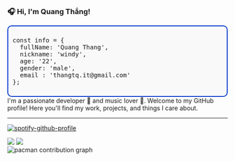 ### 🎧 Hi, I'm Quang Thắng!

<div style="border: 2px solid #0033cc; border-radius: 10px; padding: 10px; background-color: #f9f9f9; font-family: monospace; max-width: 500px;">
<pre>
const info = {
  fullName: 'Quang Thang',
  nickname: 'windy',
  age: '22',
  gender: 'male',
  email : 'thangtq.it@gmail.com'
};
</pre>

</div>
I'm a passionate developer 🚀 and music lover 🎵.  
Welcome to my GitHub profile! Here you'll find my work, projects, and things I care about.

---

[![spotify-github-profile](https://spotify-github-profile.kittinanx.com/api/view?uid=31whoelinrjujzksq3vzrqic2ykm&cover_image=true&theme=novatorem&show_offline=false&background_color=000000&interchange=false&bar_color=47f92f&bar_color_cover=false)](https://open.spotify.com/user/31whoelinrjujzksq3vzrqic2ykm)

<div align="left">
  <img src="https://github-readme-stats.vercel.app/api/top-langs/?username=quangthangit&layout=compact&langs_count=8&theme=radical&hide_border=true" />
  <img src="https://github-readme-stats.vercel.app/api?username=quangthangit&show_icons=true&theme=radical&hide_title=true&hide_border=true" />
</div>

<picture>
  <source media="(prefers-color-scheme: dark)" srcset="https://raw.githubusercontent.com/quangthangit/quangthangit/output/pacman-contribution-graph-dark.svg">
  <source media="(prefers-color-scheme: light)" srcset="https://raw.githubusercontent.com/quangthangit/quangthangit/output/pacman-contribution-graph.svg">
  <img alt="pacman contribution graph" src="https://raw.githubusercontent.com/quangthangit/quangthangit/output/pacman-contribution-graph.svg">
</picture>
